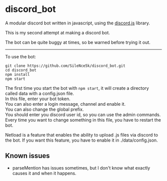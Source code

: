 # discord_bot

A modular discord bot written in javascript, using the [discord.js](https://discord.js.org) library.

This is my second attempt at making a discord bot.

The bot can be quite buggy at times, so be warned before trying it out.

---

To use the bot:

```text
git clone https://github.com/SileNce5k/discord_bot.git
cd discord_bot
npm install
npm start
```

The first time you start the bot with `npm start`, it will create a directory called data with a config.json file.  
In this file, enter your bot token.  
You can also enter a login message, channel and enable it.  
You can also change the global prefix.  
You should enter you discord user id, so you can use the admin commands.
Every time you want to change something in this file, you have to restart the bot.  

Netload is a feature that enables the ability to upload .js files via discord to the bot.
If you want this feature, you have to enable it in ./data/config.json.

## Known issues

* parseMention has issues sometimes, but I don't know what exactly causes it and when it happens.
